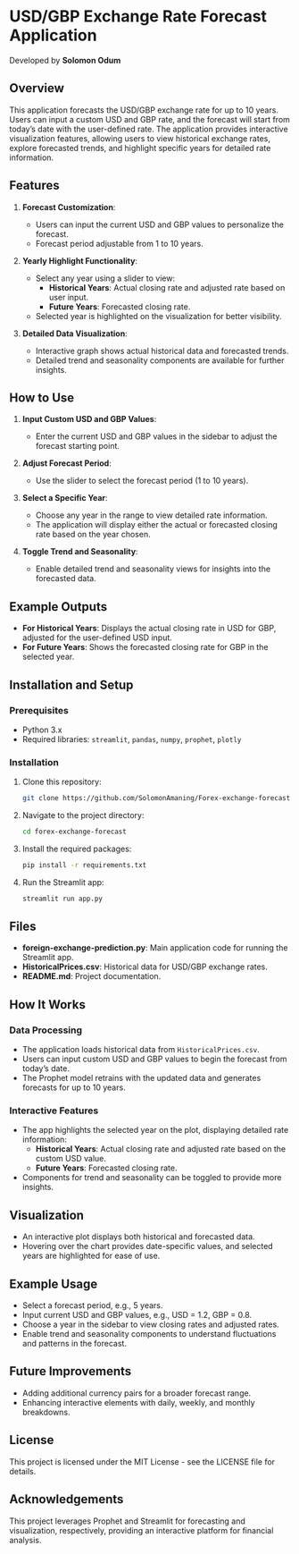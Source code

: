 # USD/GBP Exchange Rate Forecast Application

Developed by **Solomon Odum**

## Overview
This application forecasts the USD/GBP exchange rate for up to 10 years. Users can input a custom USD and GBP rate, and the forecast will start from today’s date with the user-defined rate. The application provides interactive visualization features, allowing users to view historical exchange rates, explore forecasted trends, and highlight specific years for detailed rate information.

## Features
1. **Forecast Customization**: 
   - Users can input the current USD and GBP values to personalize the forecast.
   - Forecast period adjustable from 1 to 10 years.
   
2. **Yearly Highlight Functionality**:
   - Select any year using a slider to view:
     - **Historical Years**: Actual closing rate and adjusted rate based on user input.
     - **Future Years**: Forecasted closing rate.
   - Selected year is highlighted on the visualization for better visibility.

3. **Detailed Data Visualization**:
   - Interactive graph shows actual historical data and forecasted trends.
   - Detailed trend and seasonality components are available for further insights.

## How to Use
1. **Input Custom USD and GBP Values**:
   - Enter the current USD and GBP values in the sidebar to adjust the forecast starting point.
   
2. **Adjust Forecast Period**:
   - Use the slider to select the forecast period (1 to 10 years).

3. **Select a Specific Year**:
   - Choose any year in the range to view detailed rate information.
   - The application will display either the actual or forecasted closing rate based on the year chosen.

4. **Toggle Trend and Seasonality**:
   - Enable detailed trend and seasonality views for insights into the forecasted data.

## Example Outputs
- **For Historical Years**: Displays the actual closing rate in USD for GBP, adjusted for the user-defined USD input.
- **For Future Years**: Shows the forecasted closing rate for GBP in the selected year.

## Installation and Setup

### Prerequisites
- Python 3.x
- Required libraries: `streamlit`, `pandas`, `numpy`, `prophet`, `plotly`

### Installation
1. Clone this repository:
    ```bash
    git clone https://github.com/SolomonAmaning/Forex-exchange-forecast.git
    ```
2. Navigate to the project directory:
    ```bash
    cd forex-exchange-forecast
    ```
3. Install the required packages:
    ```bash
    pip install -r requirements.txt
    ```
4. Run the Streamlit app:
    ```bash
    streamlit run app.py
    ```

## Files
- **foreign-exchange-prediction.py**: Main application code for running the Streamlit app.
- **HistoricalPrices.csv**: Historical data for USD/GBP exchange rates.
- **README.md**: Project documentation.

## How It Works

### Data Processing
- The application loads historical data from `HistoricalPrices.csv`.
- Users can input custom USD and GBP values to begin the forecast from today’s date.
- The Prophet model retrains with the updated data and generates forecasts for up to 10 years.

### Interactive Features
- The app highlights the selected year on the plot, displaying detailed rate information:
    - **Historical Years**: Actual closing rate and adjusted rate based on the custom USD value.
    - **Future Years**: Forecasted closing rate.
- Components for trend and seasonality can be toggled to provide more insights.

## Visualization
- An interactive plot displays both historical and forecasted data.
- Hovering over the chart provides date-specific values, and selected years are highlighted for ease of use.

## Example Usage
- Select a forecast period, e.g., 5 years.
- Input current USD and GBP values, e.g., USD = 1.2, GBP = 0.8.
- Choose a year in the sidebar to view closing rates and adjusted rates.
- Enable trend and seasonality components to understand fluctuations and patterns in the forecast.

## Future Improvements
- Adding additional currency pairs for a broader forecast range.
- Enhancing interactive elements with daily, weekly, and monthly breakdowns.

## License
This project is licensed under the MIT License - see the LICENSE file for details.

## Acknowledgements
This project leverages Prophet and Streamlit for forecasting and visualization, respectively, providing an interactive platform for financial analysis.

